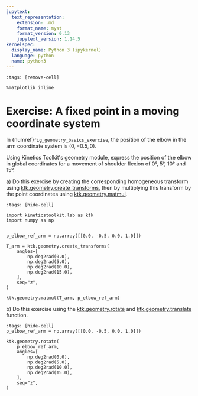 ```yaml
---
jupytext:
  text_representation:
    extension: .md
    format_name: myst
    format_version: 0.13
    jupytext_version: 1.14.5
kernelspec:
  display_name: Python 3 (ipykernel)
  language: python
  name: python3
---
```


```{code-cell} ipython3
:tags: [remove-cell]

%matplotlib inline
```

# Exercise: A fixed point in a moving coordinate system

In {numref}`fig_geometry_basics_exercise`, the position of the elbow in the arm coordinate system is $(0, -0.5, 0)$.

Using Kinetics Toolkit's geometry module, express the position of the elbow in global coordinates for a movement of shoulder flexion of 0°, 5°, 10° and 15°.

a) Do this exercise by creating the corresponding homogeneous transform using [ktk.geometry.create_transforms](api/ktk.geometry.create_transforms.rst), then by multiplying this transform by the point coordinates using [ktk.geometry.matmul](api/ktk.geometry.matmul.rst).

```{code-cell} ipython3
:tags: [hide-cell]

import kineticstoolkit.lab as ktk
import numpy as np


p_elbow_ref_arm = np.array([[0.0, -0.5, 0.0, 1.0]])

T_arm = ktk.geometry.create_transforms(
    angles=[
        np.deg2rad(0.0),
        np.deg2rad(5.0),
        np.deg2rad(10.0),
        np.deg2rad(15.0),
    ],
    seq="z",
)

ktk.geometry.matmul(T_arm, p_elbow_ref_arm)
```

b) Do this exercise using the [ktk.geometry.rotate](api/ktk.geometry.rotate.rst) and [ktk.geometry.translate](api/ktk.geometry.translate.rst) function.

```{code-cell} ipython3
:tags: [hide-cell]
p_elbow_ref_arm = np.array([[0.0, -0.5, 0.0, 1.0]])

ktk.geometry.rotate(
    p_elbow_ref_arm,
    angles=[
        np.deg2rad(0.0),
        np.deg2rad(5.0),
        np.deg2rad(10.0),
        np.deg2rad(15.0),
    ],
    seq="z",
)
```
